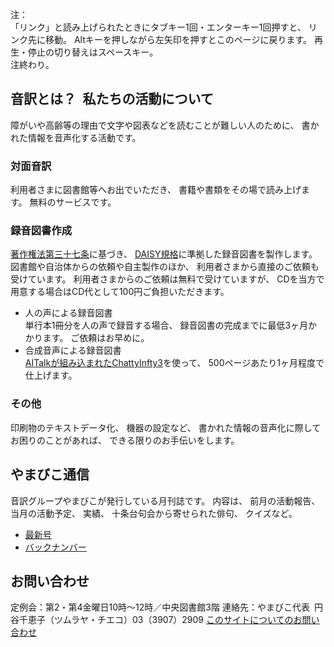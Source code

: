 <span data-dur="1.392" data-begin="9.134">注：</span>  
<span data-dur="5.924" data-begin="10.526">「リンク」と読み上げられたときにタブキー1回・エンターキー1回押すと、</span>
<span data-dur="3.175" data-begin="16.450">リンク先に移動。</span>
<span data-dur="6.909" data-begin="19.625">Altキーを押しながら左矢印を押すとこのページに戻ります。</span>
<span data-dur="4.722" data-begin="26.534">再生・停止の切り替えはスペースキー。</span>  
<span data-dur="2.837" data-begin="31.256">注終わり。</span>

## <span data-dur="4.649" data-begin="34.093">音訳とは？&ensp;私たちの活動について</span>

<span data-dur="6.511" data-begin="38.742">障がいや高齢等の理由で文字や図表などを読むことが難しい人のために、</span>
<span data-dur="5.13" data-begin="45.253">書かれた情報を音声化する活動です。</span>

### <span data-dur="2.067" data-begin="50.383">対面音訳</span>

<span data-dur="3.263" data-begin="52.450">利用者さまに図書館等へお出でいただき、</span>
<span data-dur="4.558" data-begin="55.713">書籍や書類をその場で読み上げます。</span>
<span data-dur="3.315" data-begin="60.271">無料のサービスです。</span>

### <span data-dur="2.614" data-begin="63.586">録音図書作成</span>

<span data-dur="4.729" data-begin="66.200">[著作権法第三十七条](http://elaws.e-gov.go.jp/search/elawsSearch/elaws_search/lsg0500/detail?lawId=345AC0000000048&openerCode=1)に基づき、</span>
<span data-dur="6.515" data-begin="70.929">[DAISY規格](http://www.dinf.ne.jp/doc/daisy/)に準拠した録音図書を製作します。</span>
<span data-dur="4.445" data-begin="77.444">図書館や自治体からの依頼や自主製作のほか、</span>
<span data-dur="5.54" data-begin="81.889">利用者さまから直接のご依頼も受けています。</span>
<span data-dur="4.074" data-begin="87.429">利用者さまからのご依頼は無料で受けていますが、</span>
<span data-dur="7.414" data-begin="91.503">CDを当方で用意する場合はCD代として100円ご負担いただきます。</span>

- <span data-dur="3.357" data-begin="98.917">人の声による録音図書</span>  
<span data-dur="4.663" data-begin="102.274">単行本1冊分を人の声で録音する場合、</span>
<span data-dur="5.573" data-begin="106.937">録音図書の完成までに最低3ヶ月かかります。</span>
<span data-dur="3.297" data-begin="112.510">ご依頼はお早めに。</span>
- <span data-dur="3.718" data-begin="115.807">合成音声による録音図書</span>  
<span data-dur="5.5" data-begin="119.525">[AITalkが組み込まれたChattyInfty3](http://www.sciaccess.net/jp/ChattyInfty/)を使って、</span>
<span data-dur="5.191" data-begin="125.025">500ページあたり1ヶ月程度で仕上げます。</span>

### <span data-dur="1.717" data-begin="130.216">その他</span>

<span data-dur="2.549" data-begin="131.933">印刷物のテキストデータ化、</span>
<span data-dur="1.762" data-begin="134.482">機器の設定など、</span>
<span data-dur="4.613" data-begin="136.244">書かれた情報の音声化に際してお困りのことがあれば、</span>
<span data-dur="4.078" data-begin="140.857">できる限りのお手伝いをします。</span>

## <span data-dur="2.249" data-begin="144.935">やまびこ通信</span>

<span data-dur="4.869" data-begin="147.184">音訳グループやまびこが発行している月刊誌です。</span>
<span data-dur="1.296" data-begin="152.053">内容は、</span>
<span data-dur="2.322" data-begin="153.349">前月の活動報告、</span>
<span data-dur="2.144" data-begin="155.671">当月の活動予定、</span>
<span data-dur="1.319" data-begin="157.815">実績、</span>
<span data-dur="3.002" data-begin="159.134">十条台句会から寄せられた俳句、</span>
<span data-dur="2.481" data-begin="162.136">クイズなど。</span>

- <span data-dur="2.721" data-begin="164.617">[最新号](phrase.html)</span>
- <span data-dur="2.841" data-begin="167.338">[バックナンバー](bn.html)</span>

## <span data-dur="1.943" data-begin="170.179">お問い合わせ</span>

<span data-dur="7.597" data-begin="172.122">定例会：第2・第4金曜日10時～12時／中央図書館3階</span>
<span data-dur="8.513" data-begin="179.719">連絡先：やまびこ代表&ensp;円谷千恵子（ツムラヤ・チエコ）03（3907）2909</span>
<span data-dur="3.918" data-begin="188.232">[このサイトについてのお問い合わせ](mailto:ymbk2016ml@gmail.com?Subject=やまびこウェブサイトについて)</span>
<span data-dur="4.995" data-begin="192.150"><!--以上でこのページの読み上げは終わりです。--></span>
<span data-dur="1.151" data-begin="197.145">&nbsp;</span>

